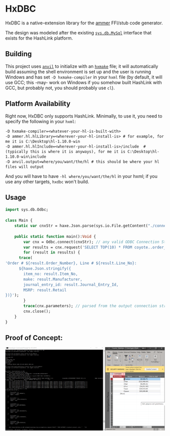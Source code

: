 # HxDBC
HxDBC is a native-extension library for the [ammer](https://github.com/Aurel300/ammer) FFI/stub code generator.

The design was modeled after the existing [`sys.db.MySql`](https://github.com/HaxeFoundation/haxe/blob/4.0.5/std/hl/_std/sys/db/Mysql.hx) interface that exists for the HashLink platform.

## Building
This project uses [`anvil`](https://github.com/piboistudios/anvil) to initialize with an [`hxmake`](https://github.com/piboistudios/hxmake) file; it will automatically build assuming the shell environment is set up and the user is running Windows and has set `-D hxmake-compiler` in your `hxml` file (by default, it will use GCC; this -may- work on Windows if you somehow built HashLink with GCC, but probably not, you should probably use `cl`).

## Platform Availability

Right now, HxDBC only supports HashLink.
Minimally, to use it, you need to specify the following in your `hxml`:
```hxml
-D hxmake-compiler=<whatever-your-hl-is-built-with>
-D ammer.hl.hlLibrary=<wherever-your-hl-install-is> # for example, for me it is C:\Desktop\hl-1.10.0-win
-D ammer.hl.hlInclude=<wherever-your-hl-install-is>/include  # (typically this is where it is anyways), for me it is C:\Desktop\hl-1.10.0-win\include
-D anvil.output=where/you/want/the/hl # this should be where your hl files will output
```

And you will have to have `-hl where/you/want/the/hl` in your hxml; if you use any other targets, `hxdbc` won't build.

## Usage

```haxe
import sys.db.Odbc;

class Main {
	static var cnxStr = haxe.Json.parse(sys.io.File.getContent("./connection-string.txt"));

	public static function main():Void {
		var cnx = Odbc.connect(cnxStr); // any valid ODBC Connection String here
		var results = cnx.request('SELECT TOP(10) * FROM coyote..order_details');
		for (result in results) {
      trace(
'Order # ${result.Order_Number}, Line # ${result.Line_No}: 
      ${haxe.Json.stringify({
        item_no: result.Item_No,
        make: result.Manufacturer,
        journal_entry_id: result.Journal_Entry_Id,
        MSRP: result.Retail
})}');
		}
		trace(cnx.parameters); // parsed from the output connection string returned from SQLDriverConnect
		cnx.close();
	}
}

```

## Proof of Concept:

![POC](/poc.PNG?raw=true)
